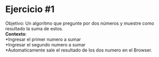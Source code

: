 # Ejercicio #1
Objetivo: Un algoritmo que pregunte por dos números y muestre como resultado la suma de estos.  
**Contexto**:  
*Ingresar el primer numero a sumar    
*Ingresar el segundo numero a sumar  
*Automaticamente sale el resultado de los dos numero en el Browser.  

